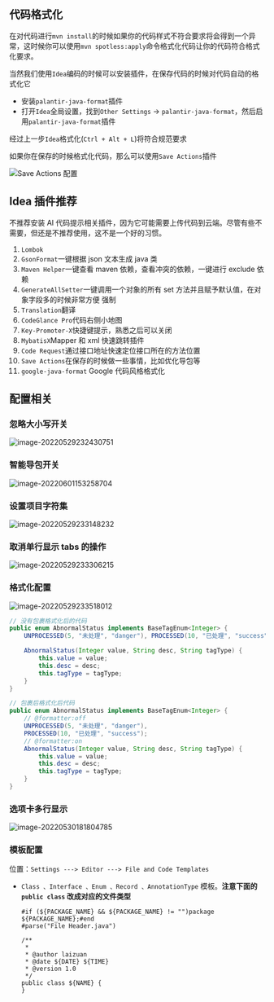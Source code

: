 ## 代码格式化

在对代码进行`mvn install`的时候如果你的代码样式不符合要求将会得到一个异常，这时候你可以使用`mvn spotless:apply`命令格式化代码让你的代码符合格式化要求。

当然我们使用`Idea`编码的时候可以安装插件，在保存代码的时候对代码自动的格式化它

- 安装`palantir-java-format`插件
- 打开`Idea`全局设置，找到`Other Settings` -> `palantir-java-format`，然后启用`palantir-java-format`插件

经过上一步`Idea`格式化(`Ctrl + Alt + L`)将符合规范要求

如果你在保存的时候格式化代码，那么可以使用`Save Actions`插件

![Save Actions 配置](../../public/images/java/save-actions-settings.png)

## Idea 插件推荐

不推荐安装 AI 代码提示相关插件，因为它可能需要上传代码到云端。尽管有些不需要，但还是不推荐使用，这不是一个好的习惯。

1. `Lombok`
2. `GsonFormat`一键根据 json 文本生成 java 类
3. `Maven Helper`一键查看 maven 依赖，查看冲突的依赖，一键进行 exclude 依赖
4. `GenerateAllSetter`一键调用一个对象的所有 set 方法并且赋予默认值，在对象字段多的时候非常方便 强制
5. `Translation`翻译
6. `CodeGlance Pro`代码右侧小地图
7. `Key-Promoter-X`快捷键提示，熟悉之后可以关闭
8. `MybatisX`Mapper 和 xml 快速跳转插件
9. `Code Request`通过接口地址快速定位接口所在的方法位置
10. `Save Actions`在保存的时候做一些事情，比如优化导包等
11. `google-java-format` Google 代码风格格式化

## 配置相关

### 忽略大小写开关

![image-20220529232430751](../../public/images/java/image-20220529232430751.png)

### 智能导包开关

![image-20220601153258704](../../public/images/java/image-20220601153258704.png)

### 设置项目字符集

![image-20220529233148232](../../public/images/java/image-20220529233148232.png)

### 取消单行显示 tabs 的操作

![image-20220529233306215](../../public/images/java/image-20220529233306215.png)

### 格式化配置

![image-20220529233518012](../../public/images/java/image-20220529233518012.png)

```java
// 没有包裹格式化后的代码
public enum AbnormalStatus implements BaseTagEnum<Integer> {
    UNPROCESSED(5, "未处理", "danger"), PROCESSED(10, "已处理", "success");

    AbnormalStatus(Integer value, String desc, String tagType) {
        this.value = value;
        this.desc = desc;
        this.tagType = tagType;
    }
}

// 包裹后格式化后代码
public enum AbnormalStatus implements BaseTagEnum<Integer> {
    // @formatter:off
    UNPROCESSED(5, "未处理", "danger"),
    PROCESSED(10, "已处理", "success");
    // @formatter:on
    AbnormalStatus(Integer value, String desc, String tagType) {
        this.value = value;
        this.desc = desc;
        this.tagType = tagType;
    }
}
```

### 选项卡多行显示

![image-20220530181804785](../../public/images/java/image-20220530181804785.png)

### 模板配置

位置：`Settings ---> Editor ---> File and Code Templates`

- `Class 、Interface 、Enum 、Record 、AnnotationType` 模板。**注意下面的 `public class` 改成对应的文件类型**

  ```tex{10}
  #if (${PACKAGE_NAME} && ${PACKAGE_NAME} != "")package ${PACKAGE_NAME};#end
  #parse("File Header.java")

  /**
   *
   * @author laizuan
   * @date ${DATE} ${TIME}
   * @version 1.0
   */
  public class ${NAME} {
  }
  ```
